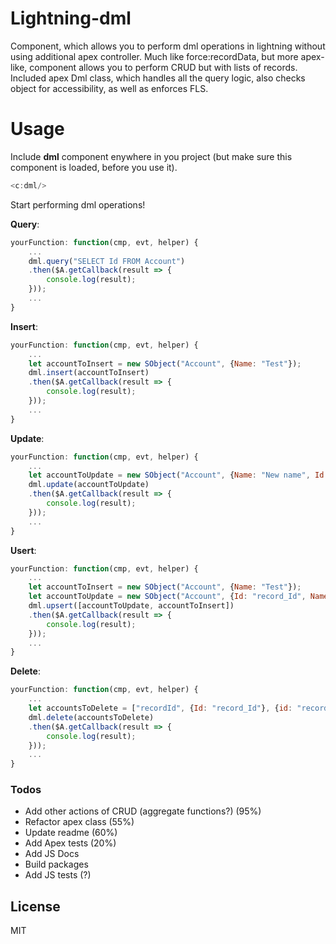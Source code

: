 # Lightning-dml
Component, which allows you to perform dml operations in lightning without using additional apex controller. Much like force:recordData, but more apex-like, component allows you to perform CRUD but with lists of records.
Included apex Dml class, which handles all the query logic, also checks object for accessibility, as well as enforces FLS.

# Usage
Include __dml__ component enywhere in you project (but make sure this component is loaded, before you use it).
```js
<c:dml/>
```
Start performing dml operations!

__Query__:
```js
yourFunction: function(cmp, evt, helper) {
    ...
    dml.query("SELECT Id FROM Account")
    .then($A.getCallback(result => {
        console.log(result);
    }));
    ...
}
```

__Insert__:
```js
yourFunction: function(cmp, evt, helper) {
    ...
    let accountToInsert = new SObject("Account", {Name: "Test"});
    dml.insert(accountToInsert)
    .then($A.getCallback(result => {
        console.log(result);
    }));
    ...
}
```

__Update__:
```js
yourFunction: function(cmp, evt, helper) {
    ...
    let accountToUpdate = new SObject("Account", {Name: "New name", Id: "record_Id"});
    dml.update(accountToUpdate)
    .then($A.getCallback(result => {
        console.log(result);
    }));
    ...
}
```

__Usert__:
```js
yourFunction: function(cmp, evt, helper) {
    ...
    let accountToInsert = new SObject("Account", {Name: "Test"});
    let accountToUpdate = new SObject("Account", {Id: "record_Id", Name: "Test"});
    dml.upsert([accountToUpdate, accountToInsert])
    .then($A.getCallback(result => {
        console.log(result);
    }));
    ...
}
```

__Delete__:
```js
yourFunction: function(cmp, evt, helper) {
    ...
    let accountsToDelete = ["recordId", {Id: "record_Id"}, {id: "record_Id"}];
    dml.delete(accountsToDelete)
    .then($A.getCallback(result => {
        console.log(result);
    }));
    ...
}
```

### Todos

 - Add other actions of CRUD (aggregate functions?) (95%)
 - Refactor apex class (55%)
 - Update readme (60%)
 - Add Apex tests (20%)
 - Add JS Docs
 - Build packages
 - Add JS tests (?)

License
----

MIT
